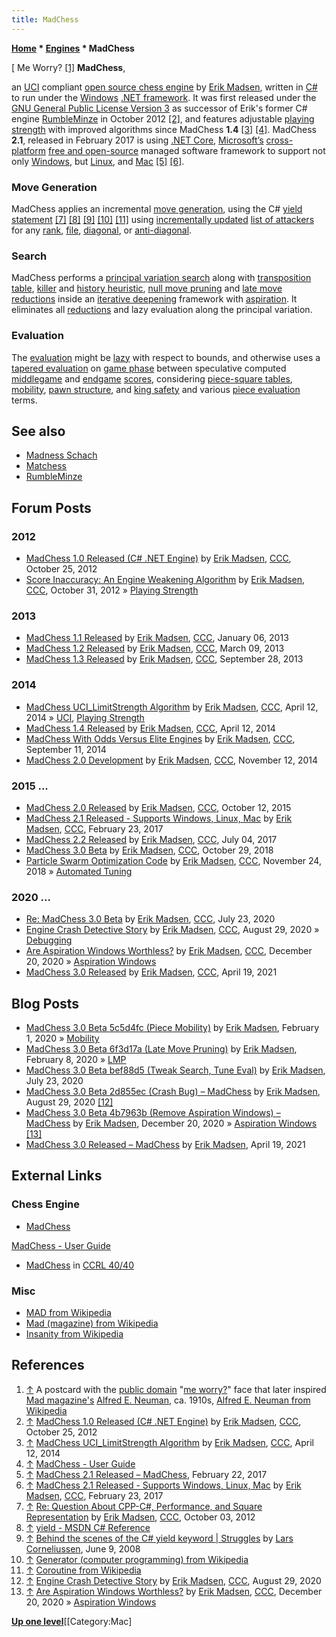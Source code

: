 ```yaml
---
title: MadChess
---
```

**[Home](Home "Home") \* [Engines](Engines "Engines") \* MadChess**



[ Me Worry? <a id="cite-note-1" href="#cite-ref-1">[1]</a>
**MadChess**,  

an [UCI](UCI "UCI") compliant [open source chess engine](Category:Open_Source "Category:Open Source") by [Erik Madsen](Erik_Madsen "Erik Madsen"), written in [C#](C_sharp "C sharp") to run under the [Windows](Windows "Windows") [.NET framework](https://en.wikipedia.org/wiki/.NET_Framework). It was first released under the [GNU General Public License Version 3](Free_Software_Foundation#GPL "Free Software Foundation") as successor of Erik's former C# engine [RumbleMinze](RumbleMinze "RumbleMinze") in October 2012 <a id="cite-note-2" href="#cite-ref-2">[2]</a>, and features adjustable [playing strength](Playing_Strength "Playing Strength") with improved algorithms since MadChess **1.4** <a id="cite-note-3" href="#cite-ref-3">[3]</a> <a id="cite-note-4" href="#cite-ref-4">[4]</a>. MadChess **2.1**, released in February 2017 is using [.NET Core](https://en.wikipedia.org/wiki/.NET_Framework#.NET_Core), [Microsoft’s](Microsoft "Microsoft") [cross-platform](https://en.wikipedia.org/wiki/Cross-platform) [free and open-source](https://en.wikipedia.org/wiki/Free_and_open-source_software) managed software framework to support not only [Windows](Windows "Windows"), but [Linux](Linux "Linux"), and [Mac](Mac_OS "Mac OS") <a id="cite-note-5" href="#cite-ref-5">[5]</a> <a id="cite-note-6" href="#cite-ref-6">[6]</a>. 



### Move Generation


MadChess applies an incremental [move generation](Move_Generation "Move Generation"), using the C# [yield statement](https://en.wikipedia.org/wiki/Generator_%28computer_programming%29#C.23) <a id="cite-note-7" href="#cite-ref-7">[7]</a> <a id="cite-note-8" href="#cite-ref-8">[8]</a> <a id="cite-note-9" href="#cite-ref-9">[9]</a> <a id="cite-note-10" href="#cite-ref-10">[10]</a> <a id="cite-note-11" href="#cite-ref-11">[11]</a> using [incrementally updated](Incremental_Updates "Incremental Updates") [list of attackers](Piece-Lists "Piece-Lists") for any [rank](Ranks "Ranks"), [file](Files "Files"), [diagonal](Diagonals "Diagonals"), or [anti-diagonal](Anti-Diagonals "Anti-Diagonals"). 



### Search


MadChess performs a [principal variation search](Principal_Variation_Search "Principal Variation Search") along with [transposition table](Transposition_Table "Transposition Table"), [killer](Killer_Heuristic "Killer Heuristic") and [history heuristic](History_Heuristic "History Heuristic"), [null move pruning](Null_Move_Pruning "Null Move Pruning") and [late move reductions](Late_Move_Reductions "Late Move Reductions") inside an [iterative deepening](Iterative_Deepening "Iterative Deepening") framework with [aspiration](Aspiration_Windows "Aspiration Windows"). It eliminates all [reductions](Reductions "Reductions") and lazy evaluation along the principal variation.



### Evaluation


The [evaluation](Evaluation "Evaluation") might be [lazy](Lazy_Evaluation "Lazy Evaluation") with respect to bounds, and otherwise uses a [tapered evaluation](Tapered_Eval "Tapered Eval") on [game phase](Game_Phases "Game Phases") between speculative computed [middlegame](Middlegame "Middlegame") and [endgame](Endgame "Endgame") [scores](Score "Score"), considering [piece-square tables](Piece-Square_Tables "Piece-Square Tables"), [mobility](Mobility "Mobility"), [pawn structure](Pawn_Structure "Pawn Structure"), and [king safety](King_Safety "King Safety") and various [piece evaluation](Evaluation_of_Pieces "Evaluation of Pieces") terms. 



## See also


* [Madness Schach](index.php?title=Madness_Schach&action=edit&redlink=1 "Madness Schach (page does not exist)")
* [Matchess](Matchess "Matchess")
* [RumbleMinze](RumbleMinze "RumbleMinze")


## Forum Posts


### 2012


* [MadChess 1.0 Released (C# .NET Engine)](http://www.talkchess.com/forum/viewtopic.php?t=45723) by [Erik Madsen](Erik_Madsen "Erik Madsen"), [CCC](CCC "CCC"), October 25, 2012
* [Score Inaccuracy: An Engine Weakening Algorithm](http://www.talkchess.com/forum/viewtopic.php?t=45795) by [Erik Madsen](Erik_Madsen "Erik Madsen"), [CCC](CCC "CCC"), October 31, 2012 » [Playing Strength](Playing_Strength "Playing Strength")


### 2013


* [MadChess 1.1 Released](http://www.talkchess.com/forum/viewtopic.php?t=46790) by [Erik Madsen](Erik_Madsen "Erik Madsen"), [CCC](CCC "CCC"), January 06, 2013
* [MadChess 1.2 Released](http://www.talkchess.com/forum/viewtopic.php?t=47457) by [Erik Madsen](Erik_Madsen "Erik Madsen"), [CCC](CCC "CCC"), March 09, 2013
* [MadChess 1.3 Released](http://www.talkchess.com/forum/viewtopic.php?t=49497) by [Erik Madsen](Erik_Madsen "Erik Madsen"), [CCC](CCC "CCC"), September 28, 2013


### 2014


* [MadChess UCI\_LimitStrength Algorithm](http://www.talkchess.com/forum/viewtopic.php?t=51973) by [Erik Madsen](Erik_Madsen "Erik Madsen"), [CCC](CCC "CCC"), April 12, 2014 » [UCI](UCI "UCI"), [Playing Strength](Playing_Strength "Playing Strength")
* [MadChess 1.4 Released](http://www.talkchess.com/forum/viewtopic.php?t=51974) by [Erik Madsen](Erik_Madsen "Erik Madsen"), [CCC](CCC "CCC"), April 12, 2014
* [MadChess With Odds Versus Elite Engines](http://www.talkchess.com/forum/viewtopic.php?t=53654) by [Erik Madsen](Erik_Madsen "Erik Madsen"), [CCC](CCC "CCC"), September 11, 2014
* [MadChess 2.0 Development](http://www.talkchess.com/forum/viewtopic.php?t=54320) by [Erik Madsen](Erik_Madsen "Erik Madsen"), [CCC](CCC "CCC"), November 12, 2014


### 2015 ...


* [MadChess 2.0 Released](http://www.talkchess.com/forum/viewtopic.php?t=57920) by [Erik Madsen](Erik_Madsen "Erik Madsen"), [CCC](CCC "CCC"), October 12, 2015
* [MadChess 2.1 Released - Supports Windows, Linux, Mac](http://www.talkchess.com/forum/viewtopic.php?t=63248) by [Erik Madsen](Erik_Madsen "Erik Madsen"), [CCC](CCC "CCC"), February 23, 2017
* [MadChess 2.2 Released](http://www.talkchess.com/forum/viewtopic.php?t=64504) by [Erik Madsen](Erik_Madsen "Erik Madsen"), [CCC](CCC "CCC"), July 04, 2017
* [MadChess 3.0 Beta](http://www.talkchess.com/forum3/viewtopic.php?f=2&t=68759) by [Erik Madsen](Erik_Madsen "Erik Madsen"), [CCC](CCC "CCC"), October 29, 2018
* [Particle Swarm Optimization Code](http://www.talkchess.com/forum3/viewtopic.php?f=7&t=69035) by [Erik Madsen](Erik_Madsen "Erik Madsen"), [CCC](CCC "CCC"), November 24, 2018 » [Automated Tuning](Automated_Tuning "Automated Tuning")


### 2020 ...


* [Re: MadChess 3.0 Beta](http://www.talkchess.com/forum3/viewtopic.php?f=2&t=68759&start=19) by [Erik Madsen](Erik_Madsen "Erik Madsen"), [CCC](CCC "CCC"), July 23, 2020
* [Engine Crash Detective Story](http://www.talkchess.com/forum3/viewtopic.php?f=7&t=74931) by [Erik Madsen](Erik_Madsen "Erik Madsen"), [CCC](CCC "CCC"), August 29, 2020 » [Debugging](Debugging "Debugging")
* [Are Aspiration Windows Worthless?](http://www.talkchess.com/forum3/viewtopic.php?f=7&t=76115) by [Erik Madsen](Erik_Madsen "Erik Madsen"), [CCC](CCC "CCC"), December 20, 2020 » [Aspiration Windows](Aspiration_Windows "Aspiration Windows")
* [MadChess 3.0 Released](http://www.talkchess.com/forum3/viewtopic.php?f=2&t=77125) by [Erik Madsen](Erik_Madsen "Erik Madsen"), [CCC](CCC "CCC"), April 19, 2021


## Blog Posts


* [MadChess 3.0 Beta 5c5d4fc (Piece Mobility)](https://www.madchess.net/2020/02/01/madchess-3-0-beta-5c5d4fc-piece-mobility/) by [Erik Madsen](Erik_Madsen "Erik Madsen"), February 1, 2020 » [Mobility](Mobility "Mobility")
* [MadChess 3.0 Beta 6f3d17a (Late Move Pruning)](https://www.madchess.net/2020/02/08/madchess-3-0-beta-4478cb8-late-move-pruning/) by [Erik Madsen](Erik_Madsen "Erik Madsen"), February 8, 2020 » [LMP](Futility_Pruning#MoveCountBasedPruning "Futility Pruning")
* [MadChess 3.0 Beta bef88d5 (Tweak Search, Tune Eval)](https://www.madchess.net/2020/07/23/madchess-3-0-beta-bef88d5-tweak-search-tune-eval/) by [Erik Madsen](Erik_Madsen "Erik Madsen"), July 23, 2020
* [MadChess 3.0 Beta 2d855ec (Crash Bug) – MadChess](https://www.madchess.net/2020/08/29/madchess-3-0-beta-2d855ec-crash-bug/) by [Erik Madsen](Erik_Madsen "Erik Madsen"), August 29, 2020 <a id="cite-note-12" href="#cite-ref-12">[12]</a>
* [MadChess 3.0 Beta 4b7963b (Remove Aspiration Windows) – MadChess](https://www.madchess.net/2020/12/20/madchess-3-0-beta-4b7963b-remove-aspiration-windows/) by [Erik Madsen](Erik_Madsen "Erik Madsen"), December 20, 2020 » [Aspiration Windows](Aspiration_Windows "Aspiration Windows") <a id="cite-note-13" href="#cite-ref-13">[13]</a>
* [MadChess 3.0 Released – MadChess](https://www.madchess.net/2021/04/19/madchess-3-0-released/) by [Erik Madsen](Erik_Madsen "Erik Madsen"), April 19, 2021


## External Links


### Chess Engine


* [MadChess](https://www.madchess.net/)


 [MadChess - User Guide](https://www.madchess.net/page/User-Guide)
* [MadChess](http://www.computerchess.org.uk/ccrl/4040/cgi/compare_engines.cgi?family=MadChess&print=Rating+list&print=Results+table&print=LOS+table&print=Ponder+hit+table&print=Eval+difference+table&print=Comopp+gamenum+table&print=Overlap+table&print=Score+with+common+opponents) in [CCRL 40/40](CCRL "CCRL")


### Misc


* [MAD from Wikipedia](https://en.wikipedia.org/wiki/MAD)
* [Mad (magazine) from Wikipedia](https://en.wikipedia.org/wiki/Mad_%28magazine%29)
* [Insanity from Wikipedia](https://en.wikipedia.org/wiki/Insanity)


## References


1. <a id="cite-ref-1" href="#cite-note-1">↑</a> A postcard with the [public domain](https://en.wikipedia.org/wiki/Public_domain) "[me worry?](http://en.wiktionary.org/wiki/what_me_worry)" face that later inspired [Mad magazine's](https://en.wikipedia.org/wiki/Mad_%28magazine%29) [Alfred E. Neuman](https://en.wikipedia.org/wiki/Alfred_E._Neuman), ca. 1910s, [Alfred E. Neuman from Wikipedia](https://en.wikipedia.org/wiki/Alfred_E._Neuman)
2. <a id="cite-ref-2" href="#cite-note-2">↑</a> [MadChess 1.0 Released (C# .NET Engine)](http://www.talkchess.com/forum/viewtopic.php?t=45723) by [Erik Madsen](Erik_Madsen "Erik Madsen"), [CCC](CCC "CCC"), October 25, 2012
3. <a id="cite-ref-3" href="#cite-note-3">↑</a> [MadChess UCI\_LimitStrength Algorithm](http://www.talkchess.com/forum/viewtopic.php?t=51973) by [Erik Madsen](Erik_Madsen "Erik Madsen"), [CCC](CCC "CCC"), April 12, 2014
4. <a id="cite-ref-4" href="#cite-note-4">↑</a> [MadChess - User Guide](http://www.madchess.net/page/User-Guide)
5. <a id="cite-ref-5" href="#cite-note-5">↑</a> [MadChess 2.1 Released – MadChess](http://www.madchess.net/2017/02/22/madchess-2-1-released/), February 22, 2017
6. <a id="cite-ref-6" href="#cite-note-6">↑</a> [MadChess 2.1 Released - Supports Windows, Linux, Mac](http://www.talkchess.com/forum/viewtopic.php?t=63248) by [Erik Madsen](Erik_Madsen "Erik Madsen"), [CCC](CCC "CCC"), February 23, 2017
7. <a id="cite-ref-7" href="#cite-note-7">↑</a> [Re: Question About CPP-C#, Performance, and Square Representation](http://talkchess.com/forum/viewtopic.php?p=485936#485936) by [Erik Madsen](Erik_Madsen "Erik Madsen"), [CCC](CCC "CCC"), October 03, 2012
8. <a id="cite-ref-8" href="#cite-note-8">↑</a> [yield - MSDN C# Reference](http://msdn.microsoft.com/en-us/library/9k7k7cf0.aspx)
9. <a id="cite-ref-9" href="#cite-note-9">↑</a> [Behind the scenes of the C# yield keyword | Struggles](http://startbigthinksmall.wordpress.com/2008/06/09/behind-the-scenes-of-the-c-yield-keyword/) by [Lars Corneliussen](http://startbigthinksmall.wordpress.com/), June 9, 2008
10. <a id="cite-ref-10" href="#cite-note-10">↑</a> [Generator (computer programming) from Wikipedia](https://en.wikipedia.org/wiki/Generator_%28computer_programming%29)
11. <a id="cite-ref-11" href="#cite-note-11">↑</a> [Coroutine from Wikipedia](https://en.wikipedia.org/wiki/Coroutine)
12. <a id="cite-ref-12" href="#cite-note-12">↑</a> [Engine Crash Detective Story](http://www.talkchess.com/forum3/viewtopic.php?f=7&t=74931) by [Erik Madsen](Erik_Madsen "Erik Madsen"), [CCC](CCC "CCC"), August 29, 2020
13. <a id="cite-ref-13" href="#cite-note-13">↑</a> [Are Aspiration Windows Worthless?](http://www.talkchess.com/forum3/viewtopic.php?f=7&t=76115) by [Erik Madsen](Erik_Madsen "Erik Madsen"), [CCC](CCC "CCC"), December 20, 2020 » [Aspiration Windows](Aspiration_Windows "Aspiration Windows")

**[Up one level](Engines "Engines")**[[Category:Mac]







 
